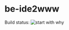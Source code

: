 # be-ide2www
Build status: ![start with why](https://travis-ci.com/R0fedex/be-ide2www.svg?branch=master)

